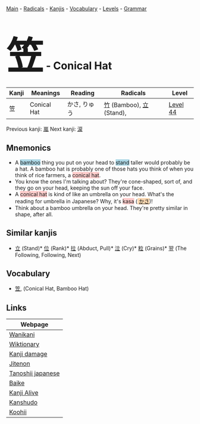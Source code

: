 <style> bigfont {font-size: 100px}</style>
[Main](../index.md) -
[Radicals](../radicals.md) -
[Kanjis](../kanjis.md) -
[Vocabulary](../vocabulary.md) -
[Levels](../levels.md) -
[Grammar](../grammar.md)
# <bigfont> 笠</bigfont> - Conical Hat 

| Kanji | Meanings | Reading | Radicals | Level |
| --- | --- | --- | --- | --- |
| 笠 | Conical Hat | かさ, りゅう | [竹](../radicals/竹.md) (Bamboo), [立](../radicals/立.md) (Stand),  | [Level 44](../levels/wk_level44.md) |

Previous kanji: [嵐](嵐.md) Next kanji: [涙](涙.md) 

## Mnemonics
 * A <span style="background-color:#ADD8E6"> bamboo</span> thing you put on your head to <span style="background-color:#ADD8E6"> stand</span> taller would probably be a hat. A bamboo hat is probably one of those hats you think of when you think of rice farmers, a <span style="background-color:#ffcccb"> conical hat</span>.
* You know the ones I'm talking about? They're cone-shaped, sort of, and they go on your head, keeping the sun off your face.
* A <span style="background-color:#ffcccb"> conical hat</span> is kind of like an umbrella on your head. What's the reading for umbrella in Japanese? Why, it's <span style="background-color:#ffcccb"> kasa</span> (<span style="background-color:#fed8b1"> [かさ](https://jisho.org/search/かさ)</span>)!
* Think about a bamboo umbrella on your head. They're pretty similar in shape, after all.


## Similar kanjis
 * [立](立.md) (Stand)* [位](位.md) (Rank)* [拉](拉.md) (Abduct, Pull)* [泣](泣.md) (Cry)* [粒](粒.md) (Grains)* [翌](翌.md) (The Following, Following, Next)


## Vocabulary
 * [笠](../vocabulary/笠.md), (Conical Hat, Bamboo Hat)



## Links 

| Webpage |
| --- |
| [Wanikani          ](https://www.wanikani.com/kanji/笠) |
| [Wiktionary        ](https://en.wiktionary.org/wiki/笠) |
| [Kanji damage      ](http://www.kanjidamage.com/kanji/search?utf8=✓&q=笠) |
| [Jitenon           ](https://jitenon.com/kanji/笠) |
| [Tanoshii japanese ](https://www.tanoshiijapanese.com/dictionary/kanji.cfm?k=笠) |
| [Baike             ](https://baike.baidu.com/item/笠) |
| [Kanji Alive       ](https://app.kanjialive.com/笠) |
| [Kanshudo          ](https://www.kanshudo.com/searchmn?q=笠) |
| [Koohii            ](https://kanji.koohii.com/study/kanji/笠) |
